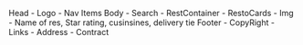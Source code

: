 Head - Logo - Nav Items
Body - Search - RestContainer - RestoCards - Img - Name of res, Star rating, cusinsines, delivery tie
Footer - CopyRight - Links - Address - Contract
